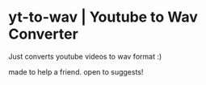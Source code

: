 # yt-to-wav | Youtube to Wav Converter
Just converts youtube videos to wav format :)

made to help a friend.
open to suggests!
